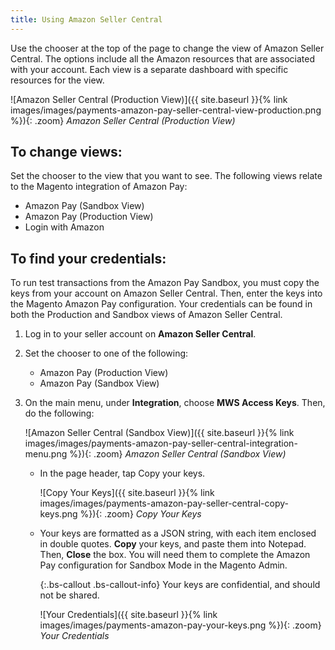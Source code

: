 ```yaml
---
title: Using Amazon Seller Central
---
```



Use the chooser at the top of the page to change the view of Amazon Seller Central. The options include all the Amazon resources that are associated with your account. Each view is a separate dashboard with specific resources for the view.

![Amazon Seller Central (Production View)]({{ site.baseurl }}{% link images/images/payments-amazon-pay-seller-central-view-production.png %}){: .zoom}
_Amazon Seller Central (Production View)_

## To change views:

Set the chooser to the view that you want to see. The following views relate to the Magento integration of Amazon Pay:

* Amazon Pay (Sandbox View)
* Amazon Pay (Production View)
* Login with Amazon

## To find your credentials:

To run test transactions from the Amazon Pay Sandbox, you must copy the keys from your account on Amazon Seller Central. Then, enter the keys into the Magento Amazon Pay configuration. Your credentials can be found in both the Production and Sandbox views of Amazon Seller Central.

1. Log in to your seller account on **Amazon Seller Central**.

1. Set the chooser to one of the following:

   * Amazon Pay (Production View)
   * Amazon Pay (Sandbox View)

1. On the main menu, under **Integration**, choose **MWS Access Keys**. Then, do the following:

   ![Amazon Seller Central (Sandbox View)]({{ site.baseurl }}{% link images/images/payments-amazon-pay-seller-central-integration-menu.png %}){: .zoom}
   _Amazon Seller Central (Sandbox View)_

   * In the page header, tap <span class="btn">Copy your keys</span>.

     ![Copy Your Keys]({{ site.baseurl }}{% link images/images/payments-amazon-pay-seller-central-copy-keys.png %}){: .zoom}
     _Copy Your Keys_

   * Your keys are formatted as a JSON string, with each item enclosed in double quotes. **Copy** your keys, and paste them into Notepad. Then, **Close** the box. You will need them to complete the Amazon Pay configuration for Sandbox Mode in the Magento Admin.

     {:.bs-callout .bs-callout-info}
     Your keys are confidential, and should not be shared.

     ![Your Credentials]({{ site.baseurl }}{% link images/images/payments-amazon-pay-your-keys.png %}){: .zoom}
     _Your Credentials_
